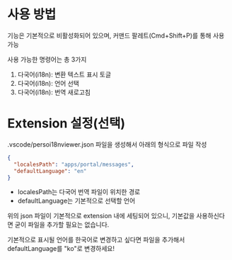 # 사용 방법

기능은 기본적으로 비활성화되어 있으며, 커맨드 팔레트(Cmd+Shift+P)를 통해 사용 가능

사용 가능한 명령어는 총 3가지

1. 다국어(i18n): 변환 텍스트 표시 토글
2. 다국어(i18n): 언어 선택
3. 다국어(i18n): 번역 새로고침

# Extension 설정(선택)

.vscode/persoi18nviewer.json 파일을 생성해서 아래의 형식으로 파일 작성

```json
{
  "localesPath": "apps/portal/messages",
  "defaultLanguage": "en"
}
```

- localesPath는 다국어 번역 파일이 위치한 경로
- defaultLanguage는 기본적으로 선택할 언어

위의 json 파일이 기본적으로 extension 내에 세팅되어 있으니, 기본값을 사용하신다면 굳이 파일을 추가할 필요는 없습니다.

기본적으로 표시될 언어를 한국어로 변경하고 싶다면 파일을 추가해서 defaultLanguage를 "ko"로 변경하세요!
